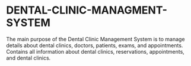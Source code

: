 # DENTAL-CLINIC-MANAGMENT-SYSTEM
The main purpose of the Dental Clinic Management System is to manage details about dental clinics, doctors, patients, exams, and appointments. Contains all information about dental clinics, reservations, appointments, and dental clinics.
